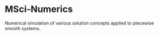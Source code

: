 # MSci-Numerics
Numerical simulation of various solution concepts applied to piecewise smooth systems.
